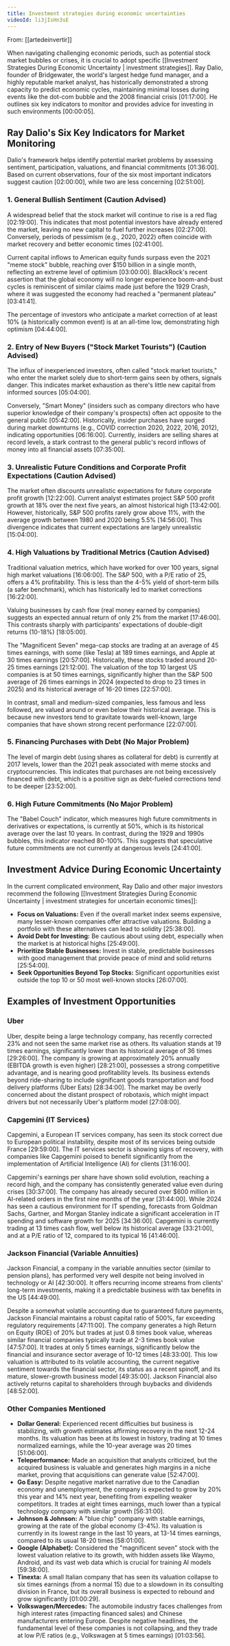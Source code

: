 ```yaml
---
title: Investment strategies during economic uncertainties
videoId: li3jIsHn3sE
---
```


From: [[artedeinvertir]] <br/> 

When navigating challenging economic periods, such as potential stock market bubbles or crises, it is crucial to adopt specific [[Investment Strategies During Economic Uncertainty | investment strategies]]. Ray Dalio, founder of Bridgewater, the world's largest hedge fund manager, and a highly reputable market analyst, has historically demonstrated a strong capacity to predict economic cycles, maintaining minimal losses during events like the dot-com bubble and the 2008 financial crisis <a class="yt-timestamp" data-t="01:17:00">[01:17:00]</a>. He outlines six key indicators to monitor and provides advice for investing in such environments <a class="yt-timestamp" data-t="00:00:05">[00:00:05]</a>.

## Ray Dalio's Six Key Indicators for Market Monitoring

Dalio's framework helps identify potential market problems by assessing sentiment, participation, valuations, and financial commitments <a class="yt-timestamp" data-t="01:36:00">[01:36:00]</a>. Based on current observations, four of the six most important indicators suggest caution <a class="yt-timestamp" data-t="02:00:00">[02:00:00]</a>, while two are less concerning <a class="yt-timestamp" data-t="02:51:00">[02:51:00]</a>.

### 1. General Bullish Sentiment (Caution Advised)

A widespread belief that the stock market will continue to rise is a red flag <a class="yt-timestamp" data-t="02:19:00">[02:19:00]</a>. This indicates that most potential investors have already entered the market, leaving no new capital to fuel further increases <a class="yt-timestamp" data-t="02:27:00">[02:27:00]</a>. Conversely, periods of pessimism (e.g., 2020, 2022) often coincide with market recovery and better economic times <a class="yt-timestamp" data-t="02:41:00">[02:41:00]</a>.

Current capital inflows to American equity funds surpass even the 2021 "meme stock" bubble, reaching over $150 billion in a single month, reflecting an extreme level of optimism <a class="yt-timestamp" data-t="03:00:00">[03:00:00]</a>. BlackRock's recent assertion that the global economy will no longer experience boom-and-bust cycles is reminiscent of similar claims made just before the 1929 Crash, where it was suggested the economy had reached a "permanent plateau" <a class="yt-timestamp" data-t="03:41:00">[03:41:41]</a>.

The percentage of investors who anticipate a market correction of at least 10% (a historically common event) is at an all-time low, demonstrating high optimism <a class="yt-timestamp" data-t="04:44:00">[04:44:00]</a>.

### 2. Entry of New Buyers ("Stock Market Tourists") (Caution Advised)

The influx of inexperienced investors, often called "stock market tourists," who enter the market solely due to short-term gains seen by others, signals danger. This indicates market exhaustion as there's little new capital from informed sources <a class="yt-timestamp" data-t="05:04:00">[05:04:00]</a>.

Conversely, "Smart Money" (insiders such as company directors who have superior knowledge of their company's prospects) often act opposite to the general public <a class="yt-timestamp" data-t="05:42:00">[05:42:00]</a>. Historically, insider purchases have surged during market downturns (e.g., COVID correction 2020, 2022, 2016, 2012), indicating opportunities <a class="yt-timestamp" data-t="06:16:00">[06:16:00]</a>. Currently, insiders are selling shares at record levels, a stark contrast to the general public's record inflows of money into all financial assets <a class="yt-timestamp" data-t="07:35:00">[07:35:00]</a>.

### 3. Unrealistic Future Conditions and Corporate Profit Expectations (Caution Advised)

The market often discounts unrealistic expectations for future corporate profit growth <a class="yt-timestamp" data-t="12:22:00">[12:22:00]</a>. Current analyst estimates project S&P 500 profit growth at 18% over the next five years, an almost historical high <a class="yt-timestamp" data-t="13:42:00">[13:42:00]</a>. However, historically, S&P 500 profits rarely grow above 11%, with the average growth between 1980 and 2020 being 5.5% <a class="yt-timestamp" data-t="14:56:00">[14:56:00]</a>. This divergence indicates that current expectations are largely unrealistic <a class="yt-timestamp" data-t="15:04:00">[15:04:00]</a>.

### 4. High Valuations by Traditional Metrics (Caution Advised)

Traditional valuation metrics, which have worked for over 100 years, signal high market valuations <a class="yt-timestamp" data-t="16:06:00">[16:06:00]</a>. The S&P 500, with a P/E ratio of 25, offers a 4% profitability. This is less than the 4-5% yield of short-term bills (a safer benchmark), which has historically led to market corrections <a class="yt-timestamp" data-t="16:22:00">[16:22:00]</a>.

Valuing businesses by cash flow (real money earned by companies) suggests an expected annual return of only 2% from the market <a class="yt-timestamp" data-t="17:46:00">[17:46:00]</a>. This contrasts sharply with participants' expectations of double-digit returns (10-18%) <a class="yt-timestamp" data-t="18:05:00">[18:05:00]</a>.

The "Magnificent Seven" mega-cap stocks are trading at an average of 45 times earnings, with some (like Tesla) at 189 times earnings, and Apple at 30 times earnings <a class="yt-timestamp" data-t="20:57:00">[20:57:00]</a>. Historically, these stocks traded around 20-25 times earnings <a class="yt-timestamp" data-t="21:12:00">[21:12:00]</a>. The valuation of the top 10 largest US companies is at 50 times earnings, significantly higher than the S&P 500 average of 26 times earnings in 2024 (expected to drop to 23 times in 2025) and its historical average of 16-20 times <a class="yt-timestamp" data-t="22:57:00">[22:57:00]</a>.

In contrast, small and medium-sized companies, less famous and less followed, are valued around or even below their historical average. This is because new investors tend to gravitate towards well-known, large companies that have shown strong recent performance <a class="yt-timestamp" data-t="22:07:00">[22:07:00]</a>.

### 5. Financing Purchases with Debt (No Major Problem)

The level of margin debt (using shares as collateral for debt) is currently at 2017 levels, lower than the 2021 peak associated with meme stocks and cryptocurrencies. This indicates that purchases are not being excessively financed with debt, which is a positive sign as debt-fueled corrections tend to be deeper <a class="yt-timestamp" data-t="23:52:00">[23:52:00]</a>.

### 6. High Future Commitments (No Major Problem)

The "Babel Couch" indicator, which measures high future commitments in derivatives or expectations, is currently at 50%, which is its historical average over the last 10 years. In contrast, during the 1929 and 1990s bubbles, this indicator reached 80-100%. This suggests that speculative future commitments are not currently at dangerous levels <a class="yt-timestamp" data-t="24:41:00">[24:41:00]</a>.

## Investment Advice During Economic Uncertainty

In the current complicated environment, Ray Dalio and other major investors recommend the following [[Investment Strategies During Economic Uncertainty | investment strategies for uncertain economic times]]:

*   **Focus on Valuations:** Even if the overall market index seems expensive, many lesser-known companies offer attractive valuations. Building a portfolio with these alternatives can lead to solidity <a class="yt-timestamp" data-t="25:38:00">[25:38:00]</a>.
*   **Avoid Debt for Investing:** Be cautious about using debt, especially when the market is at historical highs <a class="yt-timestamp" data-t="25:49:00">[25:49:00]</a>.
*   **Prioritize Stable Businesses:** Invest in stable, predictable businesses with good management that provide peace of mind and solid returns <a class="yt-timestamp" data-t="25:54:00">[25:54:00]</a>.
*   **Seek Opportunities Beyond Top Stocks:** Significant opportunities exist outside the top 10 or 50 most well-known stocks <a class="yt-timestamp" data-t="26:07:00">[26:07:00]</a>.

## Examples of Investment Opportunities

### Uber

Uber, despite being a large technology company, has recently corrected 23% and not seen the same market rise as others. Its valuation stands at 19 times earnings, significantly lower than its historical average of 36 times <a class="yt-timestamp" data-t="29:26:00">[29:26:00]</a>. The company is growing at approximately 20% annually (EBITDA growth is even higher) <a class="yt-timestamp" data-t="28:21:00">[28:21:00]</a>, possesses a strong competitive advantage, and is nearing good profitability levels. Its business extends beyond ride-sharing to include significant goods transportation and food delivery platforms (Uber Eats) <a class="yt-timestamp" data-t="28:34:00">[28:34:00]</a>. The market may be overly concerned about the distant prospect of robotaxis, which might impact drivers but not necessarily Uber's platform model <a class="yt-timestamp" data-t="27:08:00">[27:08:00]</a>.

### Capgemini (IT Services)

Capgemini, a European IT services company, has seen its stock correct due to European political instability, despite most of its services being outside France <a class="yt-timestamp" data-t="29:59:00">[29:59:00]</a>. The IT services sector is showing signs of recovery, with companies like Capgemini poised to benefit significantly from the implementation of Artificial Intelligence (AI) for clients <a class="yt-timestamp" data-t="31:16:00">[31:16:00]</a>.

Capgemini's earnings per share have shown solid evolution, reaching a record high, and the company has consistently generated value even during crises <a class="yt-timestamp" data-t="30:37:00">[30:37:00]</a>. The company has already secured over $600 million in AI-related orders in the first nine months of the year <a class="yt-timestamp" data-t="31:44:00">[31:44:00]</a>. While 2024 has seen a cautious environment for IT spending, forecasts from Goldman Sachs, Gartner, and Morgan Stanley indicate a significant acceleration in IT spending and software growth for 2025 <a class="yt-timestamp" data-t="34:36:00">[34:36:00]</a>. Capgemini is currently trading at 13 times cash flow, well below its historical average <a class="yt-timestamp" data-t="33:21:00">[33:21:00]</a>, and at a P/E ratio of 12, compared to its typical 16 <a class="yt-timestamp" data-t="41:46:00">[41:46:00]</a>.

### Jackson Financial (Variable Annuities)

Jackson Financial, a company in the variable annuities sector (similar to pension plans), has performed very well despite not being involved in technology or AI <a class="yt-timestamp" data-t="42:30:00">[42:30:00]</a>. It offers recurring income streams from clients' long-term investments, making it a predictable business with tax benefits in the US <a class="yt-timestamp" data-t="44:49:00">[44:49:00]</a>.

Despite a somewhat volatile accounting due to guaranteed future payments, Jackson Financial maintains a robust capital ratio of 500%, far exceeding regulatory requirements <a class="yt-timestamp" data-t="47:11:00">[47:11:00]</a>. The company generates a high Return on Equity (ROE) of 20% but trades at just 0.8 times book value, whereas similar financial companies typically trade at 2-3 times book value <a class="yt-timestamp" data-t="47:57:00">[47:57:00]</a>. It trades at only 5 times earnings, significantly below the financial and insurance sector average of 10-12 times <a class="yt-timestamp" data-t="48:33:00">[48:33:00]</a>. This low valuation is attributed to its volatile accounting, the current negative sentiment towards the financial sector, its status as a recent spinoff, and its mature, slower-growth business model <a class="yt-timestamp" data-t="49:35:00">[49:35:00]</a>. Jackson Financial also actively returns capital to shareholders through buybacks and dividends <a class="yt-timestamp" data-t="48:52:00">[48:52:00]</a>.

### Other Companies Mentioned

*   **Dollar General:** Experienced recent difficulties but business is stabilizing, with growth estimates affirming recovery in the next 12-24 months. Its valuation has been at its lowest in history, trading at 10 times normalized earnings, while the 10-year average was 20 times <a class="yt-timestamp" data-t="51:06:00">[51:06:00]</a>.
*   **Teleperformance:** Made an acquisition that analysts criticized, but the acquired business is valuable and generates high margins in a niche market, proving that acquisitions can generate value <a class="yt-timestamp" data-t="52:47:00">[52:47:00]</a>.
*   **Go Easy:** Despite negative market narrative due to the Canadian economy and unemployment, the company is expected to grow by 20% this year and 14% next year, benefiting from expelling weaker competitors. It trades at eight times earnings, much lower than a typical technology company with similar growth <a class="yt-timestamp" data-t="56:31:00">[56:31:00]</a>.
*   **Johnson & Johnson:** A "blue chip" company with stable earnings, growing at the rate of the global economy (3-4%). Its valuation is currently in its lowest range in the last 10 years, at 13-14 times earnings, compared to its usual 18-20 times <a class="yt-timestamp" data-t="58:01:00">[58:01:00]</a>.
*   **Google (Alphabet):** Considered the "magnificent seven" stock with the lowest valuation relative to its growth, with hidden assets like Waymo, Android, and its vast web data which is crucial for training AI models <a class="yt-timestamp" data-t="59:38:00">[59:38:00]</a>.
*   **Tinexta:** A small Italian company that has seen its valuation collapse to six times earnings (from a normal 15) due to a slowdown in its consulting division in France, but its overall business is expected to rebound and grow significantly <a class="yt-timestamp" data-t="01:00:29">[01:00:29]</a>.
*   **Volkswagen/Mercedes:** The automobile industry faces challenges from high interest rates (impacting financed sales) and Chinese manufacturers entering Europe. Despite negative headlines, the fundamental level of these companies is not collapsing, and they trade at low P/E ratios (e.g., Volkswagen at 5 times earnings) <a class="yt-timestamp" data-t="01:03:56">[01:03:56]</a>.